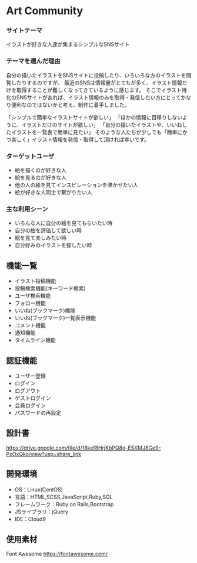 # Art Community

### サイトテーマ
イラストが好きな人達が集まるシンプルなSNSサイト

### テーマを選んだ理由
自分の描いたイラストをSNSサイトに投稿したり、いろいろな方のイラストを閲覧したりするのですが、
最近のSNSは情報量がとてもが多く、イラスト情報だけを取得することが難しくなってきているように感じます。
そこでイラスト特化のSNSサイトがあれば、イラスト情報のみを取得・発信したい方にとってかなり便利なのではないかと考え、制作に着手しました。

「シンプルで簡単なイラストサイトが欲しい」
「ほかの情報に目移りしないように、イラストだけのサイトが欲しい」
「自分の描いたイラストや、いいねしたイラストを一覧表で簡単に見たい」
そのような人たちが少しでも「簡単にかつ楽しく」イラスト情報を発信・取得して頂ければ幸いです。

### ターゲットユーザ
- 絵を描くのが好きな人
- 絵を見るのが好きな人
- 他の人の絵を見てインスピレーションを沸かせたい人
- 絵が好きな人同士で繋がりたい人

### 主な利用シーン
- いろんな人に自分の絵を見てもらいたい時
- 自分の絵を評価して欲しい時
- 絵を見て楽しみたい時
- 自分好みのイラストを探したい時

## 機能一覧
- イラスト投稿機能
- 投稿検索機能(キーワード検索)
- ユーザ検索機能
- フォロー機能
- いいね(ブックマーク)機能
- いいね(ブックマーク)一覧表示機能
- コメント機能
- 通知機能
- タイムライン機能

## 認証機能
- ユーザー登録
- ログイン
- ログアウト
- ゲストログイン
- 会員ログイン
- パスワードの再設定

## 設計書
https://drive.google.com/file/d/18kef8HrjKbPQ8g-ESXMJ8Ge9-PxOxQko/view?usp=share_link

## 開発環境
- OS：Linux(CentOS)
- 言語：HTML,SCSS,JavaScript,Ruby,SQL
- フレームワーク：Ruby on Rails,Bootstrap
- JSライブラリ：jQuery
- IDE：Cloud9

## 使用素材
Font Awesome
https://fontawesome.com/
